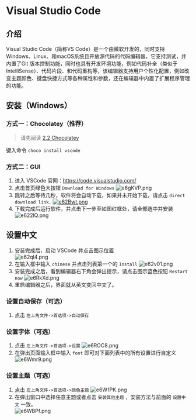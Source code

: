 # Visual Studio Code

## 介绍

Visual Studio Code（简称VS Code）是一个由微软开发的，同时支持Windows、Linux、和macOS系统且开放源代码的代码编辑器，它支持测试，并内置了Git 版本控制功能，同时也具有开发环境功能，例如代码补全（类似于 IntelliSense）、代码片段、和代码重构等，该编辑器支持用户个性化配置，例如改变主题颜色、键盘快捷方式等各种属性和参数，还在编辑器中内置了扩展程序管理的功能。

## 安装（Windows）

### 方式一：Chocolatey（推荐）

> 请先阅读 [2.2 Chocolatey](2.2Chocolatey.md)

键入命令 `choco install vscode`

### 方式二：GUI

1. 进入 VSCode 官网：https://code.visualstudio.com/
2. 点击首页绿色大按钮 `Download for Windows` 
![e6gKVP.png](https://s2.ax1x.com/2019/08/04/e6gKVP.png)
3. 跳转之后等待几秒，软件将会自动下载，如果并未开始下载，请点击 `direct download link.` 
[![e62Bwt.png](https://s2.ax1x.com/2019/08/04/e62Bwt.png)](https://imgchr.com/i/e62Bwt)
4. 下载完成后运行软件，并点击下一步至如图红框处，请全部选中并安装  
![e622lQ.png](https://s2.ax1x.com/2019/08/04/e622lQ.png)

## 设置中文

1. 安装完成后，启动 VSCode 并点击图示位置  
![e62ql4.png](https://s2.ax1x.com/2019/08/04/e62ql4.png)
2. 在输入框中输入 `chinese` 并点击列表第一个的 `Install` 
![e62v01.png](https://s2.ax1x.com/2019/08/04/e62v01.png)
3. 安装完成之后，看到编辑器右下角会弹出提示，请点击图示蓝色按钮 `Restart now` 
![e6RkXd.png](https://s2.ax1x.com/2019/08/04/e6RkXd.png)  
4. 重启编辑器之后，界面就从英文变回中文了。

### 设置自动保存（可选）

1. 点击 `左上角文件->首选项->自动保存` 

### 设置字体（可选）

1. 点击 `左上角文件->首选项->设置` 
![e6ROC8.png](https://s2.ax1x.com/2019/08/04/e6ROC8.png)
2. 在弹出页面输入框中输入 `font` 即可对下面列表中的所有设置进行自定义  
![e6Wmr9.png](https://s2.ax1x.com/2019/08/04/e6Wmr9.png)

### 设置主题（可选）

1. 点击 `左上角文件->首选项->颜色主题` 
![e6W1PK.png](https://s2.ax1x.com/2019/08/04/e6W1PK.png)
2. 在弹出窗口中选择任意主题或者点击 `安装其他主题` ，安装方法与前面的 `设置中文` 一致。  
![e6WBPf.png](https://s2.ax1x.com/2019/08/04/e6WBPf.png)

